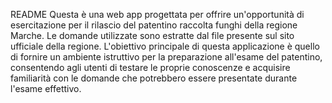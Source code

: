 README
Questa è una web app progettata per offrire un'opportunità di esercitazione per il rilascio del patentino raccolta funghi della regione Marche. Le domande utilizzate sono estratte dal file presente sul sito ufficiale della regione. L'obiettivo principale di questa applicazione è quello di fornire un ambiente istruttivo per la preparazione all'esame del patentino, consentendo agli utenti di testare le proprie conoscenze e acquisire familiarità con le domande che potrebbero essere presentate durante l'esame effettivo.

